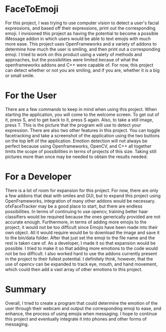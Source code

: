 # FaceToEmoji
For this project, I was trying to use computer vision to detect a user's facial expressions, and based off their expressions, print out the corresponding emoji. I invisioned this project as having the potential to become a possible iMessage addon in which users would be able to text emojis with much more ease. This project uses OpenFrameworks and a variety of addons to determine how much the user is smiling, and then print out a corresponding emoji. I tried to work on this product using a vaiety of methods and approaches, but the possibilities were limited becaue of what the openframeworks addons and C++ were capable of. For now, this project can detect whether or not you are smiling, and if you are, whether it is a big or small smile.

# For the User
There are a few commands to keep in mind when using this project. When starting the application, you will come to the welcome
screen. To get out of it, press S, and to get back to it, press S again. Also, to take a still image, press T. This is the picture that the program will use to detect your expression. There are also two other features in this project. You can toggle facetracking and take a screenshot of the application using the two buttons on the top left of the application. Emotion detection will not always be perfect because using Openframeworks, OpenCV, and C++ all together limits the scope of possibilities in terms of projects of this size. Taking still pictures more than once may be needed to obtain the results needed. 

# For a Developer
There is a lot of room for expansion for this project. For now, there are only a few addons that deal with smiles and GUI, but to expand this project using OpenFrameworks, integration of many other addons would be necessary. ofxFaceTracker may be a good place to start, but there are endless possibilities. In terms of continuing to use opencv, training better haar classifiers would be required because the ones generically provided are not accurate enough. Furthermore, in terms of adding more emojis to the project, it would not be too difficult since Emojis have been made into their own object. All it would require would be to download the image and save it to the bin/data folder. After that just set the emoji to the file name and the rest is taken care of. As a developer, I made it so that expansion would be possible. I tried to make it so that adding more emotions to the code would not be too difficult. I also worked hard to use the addons currently present in the project to their fullest potential. I definitely think, however, that the use of opencv can be expanded to track eye, mouth, and hand movement, which could then add a vast array of other emotions to this project.

# Summary
Overall, I tried to create a program that could determine the emotion of the user through their webcam and output the corresponding emoji to ease, and enhance, the process of using emojis when messaging. I hope to continue this project and eventually integrate it into phones and other forms of messaging.
